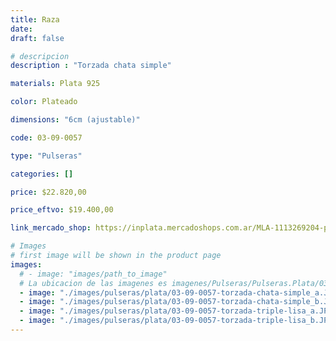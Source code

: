```yaml
---
title: Raza
date: 
draft: false

# descripcion
description : "Torzada chata simple"

materials: Plata 925

color: Plateado

dimensions: "6cm (ajustable)"

code: 03-09-0057

type: "Pulseras"

categories: []

price: $22.820,00

price_eftvo: $19.400,00

link_mercado_shop: https://inplata.mercadoshops.com.ar/MLA-1113269204-pulsera-de-plata-semiesclava-trenzada-raza-_JM

# Images
# first image will be shown in the product page
images:
  # - image: "images/path_to_image"
  # La ubicacion de las imagenes es imagenes/Pulseras/Pulseras.Plata/03-09-0057-raza
  - image: "./images/pulseras/plata/03-09-0057-torzada-chata-simple_a.JPG"
  - image: "./images/pulseras/plata/03-09-0057-torzada-chata-simple_b.JPG"
  - image: "./images/pulseras/plata/03-09-0057-torzada-triple-lisa_a.JPG"
  - image: "./images/pulseras/plata/03-09-0057-torzada-triple-lisa_b.JPG"
---
```

